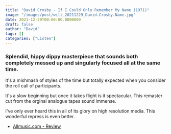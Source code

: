 ```yaml
---
title: "David Crosby - If I Could Only Remember My Name (1971)"
image: "/images/post/wilt_20211229_David.Crosby.Name.jpg"
date: 2021-12-29T00:00:00.0000000
draft: false
author: "David"
tags: []
categories: ["Listen"]
---
```

### Splendid, hippy dippy masterpiece that sounds both completely messed up and singularly focused all at the same time.

 It's a mishmash of styles of the time but totally expected when you consider the roll call of participants.

 It's a slow beginning but once it takes flight is it spectacular. This remaster cut from the orginal analogue tapes sound immense.

 I've only ever heard this in all of its glory on high resolution media. This wonderful repress is even better.

-  [Allmusic.com - Review](https://www.allmusic.com/album/if-i-could-only-remember-my-name-mw0000196679)